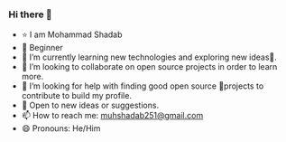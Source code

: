 ### Hi there 👋




- ⭐ I am Mohammad Shadab 
- 📕 Beginner
- 🌱 I’m currently learning new technologies and exploring new ideas💭.
- 👯 I’m looking to collaborate on open source projects in order to learn more.
- 🤔 I’m looking for help with finding good open source 🔨projects to contribute to build my profile.
- 💬 Open to new ideas or suggestions.
- 📫 How to reach me: muhshadab251@gmail.com
- 😄 Pronouns: He/Him


